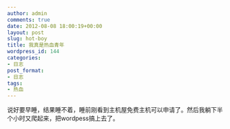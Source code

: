 ```yaml
---
author: admin
comments: true
date: 2012-08-08 18:00:19+00:00
layout: post
slug: hot-boy
title: 我真是热血青年
wordpress_id: 144
categories:
- 日志
post_format:
- 日志
tags:
- 热血
---
```


说好要早睡，结果睡不着，睡前刚看到主机屋免费主机可以申请了。然后我躺下半个小时又爬起来，把wordpess搞上去了。

